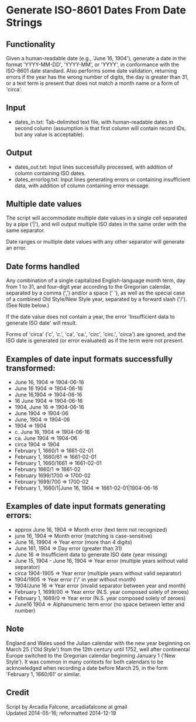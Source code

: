 Generate ISO-8601 Dates From Date Strings
=========================================

Functionality
-------------
Given a human-readable date (e.g., 'June 16, 1904'), generate a date in the format 'YYYY-MM-DD', 'YYYY-MM', or 'YYYY', in conformance with the ISO-8601 date standard. Also performs some date validation, returning errors if the year has the wrong number of digits, the day is greater than 31, or a text term is present that does not match a month name or a form of 'circa'.

Input
-----
* dates_in.txt: Tab-delimited text file, with human-readable dates in second column (assumption is that first column will contain record IDs, but any value is acceptable).


Output
------
* dates_out.txt: Input lines successfully processed, with addition of column containing ISO dates.
* dates_errorlog.txt: Input lines generating errors or containing insufficient data, with addition of column containing error message.


Multiple date values
--------------------
The script will accommodate multiple date values in a single cell separated by a pipe ('|'), and will output multiple ISO dates in the same order with the same separator.

Date ranges or multiple date values with any other separator will generate an error.

Date forms handled
------------------
Any combination of a single capitalized English-language month term, day from 1 to 31, and four-digit year according to the Gregorian calendar, separated by a comma (',') and/or a space (' '), as well as the special case of a combined Old Style/New Style year, separated by a forward slash ('/'). (See Note below.)

If the date value does not contain a year, the error 'Insufficient data to generate ISO date' will result.

Forms of 'circa' ('c', 'c.', 'ca', 'ca.', 'circ', 'circ.', 'circa') are ignored, and the ISO date is generated (or error evaluated) as if the term were not present.

Examples of date input formats successfully transformed:
--------------------------------------------------------
* June 16, 1904 => 1904-06-16
* June 16 1904 => 1904-06-16
* June 16,1904 => 1904-06-16
* 16 June 1904 => 1904-06-16
* 1904, June 16 => 1904-06-16
* June 1904 => 1904-06
* June, 1904 => 1904-06
* 1904 => 1904
* c. June 16, 1904 => 1904-06-16
* ca. June 1904 => 1904-06
* circa 1904 => 1904
* February 1, 1660/1 => 1661-02-01
* February 1, 1660/61 => 1661-02-01
* February 1, 1660/1661 => 1661-02-01
* February 1660/1 => 1661-02
* February 1699/1700 => 1700-02
* February 1699/700 => 1700-02
* February 1, 1660/1|June 16, 1904 => 1661-02-01|1904-06-16

Examples of date input formats generating errors:
-------------------------------------------------
* approx June 16, 1904 => Month error (text term not recognized)
* june 16, 1904 => Month error (matching is case-sensitive)
* June 16, 19904 => Year error (more than 4 digits)
* June 161, 1904 => Day error (greater than 31)
* June 16 => Insufficient data to generate ISO date (year missing)
* June 15, 1904 - June 16, 1904 => Year error (multiple years without valid separator)
* circa 1904-1905 => Year error (multiple years without valid separator)
* 1904/1905 => Year error ('/' in year without month)
* 1904/June 16 => Year error (invalid separator between year and month)
* February 1, 1699/00 => Year error (N.S. year composed solely of zeroes)
* February 1, 1669/0 => Year error (N.S. year composed solely of zeroes)
* June16 1904 => Alphanumeric term error (no space between letter and number)

Note
----

England and Wales used the Julian calendar with the new year beginning on March 25 ('Old Style') from the 12th century until 1752, well after continental Europe switched to the Gregorian calendar beginning January 1 ('New Style'). It was common in many contexts for both calendars to be acknowledged when recording a date before March 25, in the form 'February 1, 1660/61' or similar.

Credit
------
Script by Arcadia Falcone, arcadiafalcone at gmail  
Updated 2014-05-16; reformatted 2014-12-19
